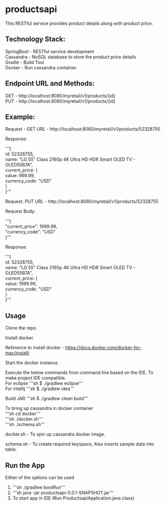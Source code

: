 # productsapi  
This RESTful service provides product details along with product price.  
## Technology Stack:  

SpringBoot - RESTful service development  
Cassandra  - NoSQL database to store the product price details  
Gradle - Build Tool  
Docker - Run cassandra container.  

## Endpoint URL and Methods:  

GET - http://localhost:8080/myretail/v1/products/{id}  
PUT - http://localhost:8080/myretail/v1/products/{id}  
## Example:  
Request - GET URL - http://localhost:8080/myretail/v1/products/52328755   

Response:  

'''{     
	id: 52328755,  
	name: "LG 55\" Class 2160p 4K Ultra HD HDR Smart OLED TV - OLED55B7A",  
	current_price: 
	{  
		value: 999.99,  
		currency_code: "USD"  
	}  
}'''     

Request:  PUT URL - http://localhost:8080/myretail/v1/products/52328755  

Request Body:  

'''{   
  "current_price": 1999.99,  
  "currency_code": "USD"  
}'''     

Response:  

'''{  
	id: 52328755,  
	name: "LG 55\" Class 2160p 4K Ultra HD HDR Smart OLED TV - OLED55B7A",  
	current_price: {  
		value: 1999.99,  
		currency_code: "USD"  
	}  
}'''  

## Usage  

Clone the repo.    

Install docker.  

Reference to install docker -  https://docs.docker.com/docker-for-mac/install/  

Start the docker instance.  

Execute the below commands from command line based on the IDE. To make project IDE compatible.  
  For eclipse '''sh $ ./gradlew eclipse'''   
  For intellij '''sh $ ./gradlew idea'''     

Build JAR  '''sh $ ./gradlew clean build'''   

To bring up cassandra in docker container   
   '''sh cd docker'''  
   '''sh ./docker.sh'''   
   '''sh ./schema.sh'''    
   
docker.sh - To spin up cassandra docker image.  

schema.sh - To create required keyspace, Also inserts sample data into table.  

## Run the App   
 Either of the options can be used  
 1) '''sh ./gradlew bootRun'''    
 2) '''sh java -jar productsapi-0.0.1-SNAPSHOT.jar'''     
 3) To start app in IDE (Run ProductsapiApplication.java class)  


